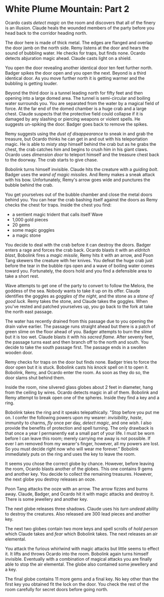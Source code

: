 # White Plume Mountain: Part 2

Ocardo casts _detect magic_ on the room and discovers that all of the finery is an illusion. Claude heals the wounded members of the party before you head back to the corridor heading north.

The door here is made of thick metal. The edges are flanged and overlap the door jamb on the north side. Remy listens at the door and hears the sound of bubbling water. He checks for traps, but finds none. Ocardo detects abjuration magic ahead. Claude casts light on a shield.

You open the door revealing another identical door ten feet further north. Badger spikes the door open and you open the next. Beyond is a third identical door. As you move further north it is getting warmer and the bubbling is getting louder.

Beyond the third door is a tunnel leading north for fifty feet and then opening into a large domed area. The tunnel is semi-circular and boiling water surrounds you. You are separated from the water by a magical field of force. At the far end of the domed chamber is a huge crab and a large chest. Claude suspects that the protective field could collapse if it is damaged by any slashing or piercing weapons or violent spells. He suggests un-spiking the door. Badger goes back to remove the spikes.

Remy suggests using the _dust of disappearance_ to sneak in and grab the treasure, but Ocardo thinks he can get in and out with his teleportation magic. He is able to _misty step_ himself behind the crab but as he grabs the chest, the crab catches him and begins to crush him in his giant claws. Ocardo uses _dimension door_ to teleport himself and the treasure chest back to the doorway. The crab starts to give chase.

Bobolink turns himself invisible. Claude hits the creature with a _guiding bolt_. Badger uses the _wand of magic missiles_. And Remy makes a sneak attack with his bow. Unfortunately, Remy's arrow goes wide and punctures the bubble behind the crab.

You get yourselves out of the bubble chamber and close the metal doors behind you. You can hear the crab bashing itself against the doors as Remy checks the chest for traps. Inside the chest you find:

- a sentient magic trident that calls itself Wave
- 1,000 gold pieces
- 20 gems
- some magic goggles
- a magic stone

You decide to deal with the crab before it can destroy the doors. Badger enters a rage and forces the crab back. Ocardo blasts it with an _eldritch blast_, Bobolink fires a _magic missile_, Remy hits it with an arrow, and Poon Tang skewers the creature with her knives. You defeat the huge crab just before the tear in the bubble rips open and a wave of boiling water comes toward you. Fortunately, the doors hold and you find a defensible area to take a short rest.

Wave attempts to get one of the party to convert to follow the Melora, the goddess of the sea. Nobody wants to take it up on its offer. Claude identifies the goggles as _goggles of the night_, and the stone as a _stone of good luck_. Remy takes the stone, and Claude takes the goggles. When you've rested and patched yourselves up, you go back to the fork at take the north east passage.

The water has recently drained from this passage due to you opening the drain valve earlier. The passage runs straight ahead but there is a patch of green slime on the floor ahead of you. Badger attempts to burn the slime but it is too wet. Claude blasts it with his _sacred flame_. After seventy feet, the passage turns east and then branch off to the north and south. You decide to take the south passage first. The passage ends in a swollen wooden door.

Remy checks for traps on the door but finds none. Badger tries to force the door open but it is stuck. Bobolink casts his _knock_ spell on it to open it. Bobolink, Remy, and Ocardo enter the room. As soon as they do so, the door slams shut behind them.

Inside the room, nine silvered glass globes about 2 feet in diameter, hang from the ceiling by wires. Ocardo detects magic in all of them. Bobolink and Remy attempt to break open one of the spheres. Inside they find a key and a ring.

Bobolink takes the ring and it speaks telepathically. "Stop before you put me on. I confer the following powers upon my wearer: _invisibility_, _haste_, immunity to charms, _fly_ once per day, _detect magic_, and one _wish_. I also provide the benefits of protection and spell turning. The only drawback is that once a year I permanently eat a small part of your life. I must be worn before I can leave this room; merely carrying me away is not possible. If ever I am removed from my wearer's finger, however, all my powers are lost. So you must decide right now who will wear me forever.” Bobolink immediately puts on the ring and uses the key to leave the room.

It seems you chose the correct globe by chance. However, before leaving the room, Ocardo blasts another of the globes. This one contains 9 gems and another key. You decide to collect the remaining treasures. However, the next globe you destroy releases an ooze.

Poon Tang attacks the ooze with an arrow. The arrow fizzes and burns away. Claude, Badger, and Ocardo hit it with magic attacks and destroy it. There is some jewellery and another key.

The next globe releases three shadows. Claude uses his _turn undead_ ability to destroy the creatures. Also released are 300 lead pieces and another key.

The next two globes contain two more keys and spell scrolls of _hold person_ which Claude takes and _fear_ which Bobolink takes. The next releases an air elemental.

You attack the furious whirlwind with magic attacks but little seems to effect it. It lifts and throws Ocardo into the room. Bobolink again turns himself invisible. Eventually with a combination of magical attacks you are finally able to stop the air elemental. The globe also contained some jewellery and a key.

The final globe contains 11 more gems and a final key. No key other than the first key you obtained fit the lock on the door. You check the rest of the room carefully for secret doors before going north.

